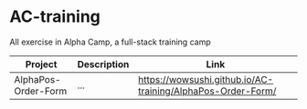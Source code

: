 # AC-training
All exercise in Alpha Camp, a full-stack training camp

Project              | Description | Link
------------         |-------------|------
AlphaPos-Order-Form  | ...         |https://wowsushi.github.io/AC-training/AlphaPos-Order-Form/

